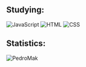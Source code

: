 ## Studying:
![JavaScript](https://img.shields.io/badge/JavaScript-323330?style=for-the-badge&logo=javascript&logoColor=F7DF1E)
![HTML](https://img.shields.io/badge/HTML5-E34F26?style=for-the-badge&logo=html5&logoColor=white)
![CSS](https://img.shields.io/badge/CSS3-1572B6?style=for-the-badge&logo=css3&logoColor=white)


## Statistics:
<p align="left"><img align="left" src="https://github-readme-stats.vercel.app/api/top-langs/?username=PedroMak&layout=compact&theme=dracula" alt="PedroMak" /></p>
